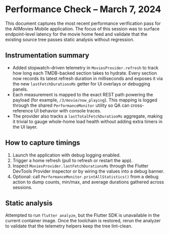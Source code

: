 # Performance Check – March 7, 2024

This document captures the most recent performance verification pass for the AllMovies Mobile application. The focus of this session was to surface endpoint-level latency for the movie home feed and validate that the existing source tree passes static analysis without regression.

## Instrumentation summary

- Added stopwatch-driven telemetry in `MoviesProvider.refresh` to track how long each TMDB-backed section takes to hydrate. Every section now records its latest refresh duration in milliseconds and exposes it via the new `lastFetchDurationsMs` getter for UI overlays or debugging panels.
- Each measurement is mapped to the exact REST path powering the payload (for example, `/3/movie/now_playing`). This mapping is logged through the shared `PerformanceMonitor` utility so QA can cross-reference UI behavior with console traces.
- The provider also tracks a `lastTotalFetchDurationMs` aggregate, making it trivial to gauge whole-home load health without adding extra timers in the UI layer.

## How to capture timings

1. Launch the application with debug logging enabled.
2. Trigger a home refresh (pull to refresh or restart the app).
3. Inspect `MoviesProvider.lastFetchDurationsMs` through the Flutter DevTools Provider inspector or by wiring the values into a debug banner.
4. Optional: call `PerformanceMonitor.printAllStatistics()` from a debug action to dump counts, min/max, and average durations gathered across sessions.

## Static analysis

Attempted to run `flutter analyze`, but the Flutter SDK is unavailable in the current container image. Once the toolchain is restored, rerun the analyzer to validate that the telemetry helpers keep the tree lint-clean.

